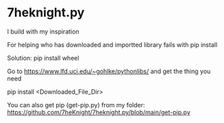 # 7heknight.py
I build with my inspiration


For helping who has downloaded and importted library fails with pip install 
  
Solution:
  pip install wheel

Go to https://www.lfd.uci.edu/~gohlke/pythonlibs/ and get the thing you need

   pip install <Downloaded_File_Dir>

You can also get pip (get-pip.py) from my folder: https://github.com/7heKnight/7heknight.py/blob/main/get-pip.py
